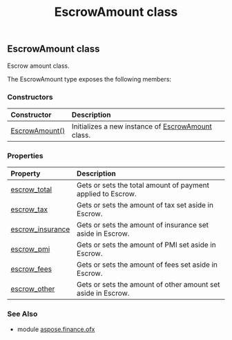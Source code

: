 ﻿---
title: EscrowAmount class
second_title: Aspose.Finance for Python via .NET API References
description: 
type: docs
weight: 380
url: /python-net/aspose.finance.ofx/escrowamount/
is_root: false
---

## EscrowAmount class

Escrow amount class.



The EscrowAmount type exposes the following members:

### Constructors
| Constructor | Description |
| :- | :- |
| [EscrowAmount()](/finance/python-net/aspose.finance.ofx/escrowamount/__init__/#) | Initializes a new instance of [EscrowAmount](/finance/python-net/aspose.finance.ofx/escrowamount) class. |


### Properties
| Property | Description |
| :- | :- |
| [escrow_total](/finance/python-net/aspose.finance.ofx/escrowamount/escrow_total) | Gets or sets the total amount of payment applied to Escrow. |
| [escrow_tax](/finance/python-net/aspose.finance.ofx/escrowamount/escrow_tax) | Gets or sets the amount of tax set aside in Escrow. |
| [escrow_insurance](/finance/python-net/aspose.finance.ofx/escrowamount/escrow_insurance) | Gets or sets the amount of insurance set aside in Escrow. |
| [escrow_pmi](/finance/python-net/aspose.finance.ofx/escrowamount/escrow_pmi) | Gets or sets the amount of PMI set aside in Escrow. |
| [escrow_fees](/finance/python-net/aspose.finance.ofx/escrowamount/escrow_fees) | Gets or sets the amount of fees set aside in Escrow. |
| [escrow_other](/finance/python-net/aspose.finance.ofx/escrowamount/escrow_other) | Gets or sets the amount of other amount set aside in Escrow. |


### See Also

* module [aspose.finance.ofx](../)
